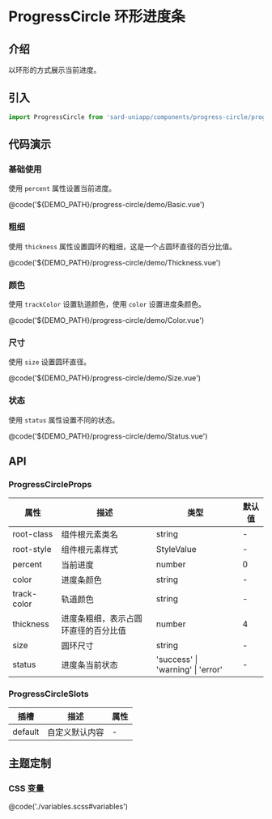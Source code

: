 # ProgressCircle 环形进度条

## 介绍

以环形的方式展示当前进度。

## 引入

```ts
import ProgressCircle from 'sard-uniapp/components/progress-circle/progress-circle.vue'
```

## 代码演示

### 基础使用

使用 `percent` 属性设置当前进度。

@code('${DEMO_PATH}/progress-circle/demo/Basic.vue')

### 粗细

使用 `thickness` 属性设置圆环的粗细，这是一个占圆环直径的百分比值。

@code('${DEMO_PATH}/progress-circle/demo/Thickness.vue')

### 颜色

使用 `trackColor` 设置轨道颜色，使用 `color` 设置进度条颜色。

@code('${DEMO_PATH}/progress-circle/demo/Color.vue')

### 尺寸

使用 `size` 设置圆环直径。

@code('${DEMO_PATH}/progress-circle/demo/Size.vue')

### 状态

使用 `status` 属性设置不同的状态。

@code('${DEMO_PATH}/progress-circle/demo/Status.vue')

## API

### ProgressCircleProps

| 属性        | 描述                                 | 类型                              | 默认值 |
| ----------- | ------------------------------------ | --------------------------------- | ------ |
| root-class  | 组件根元素类名                       | string                            | -      |
| root-style  | 组件根元素样式                       | StyleValue                        | -      |
| percent     | 当前进度                             | number                            | 0      |
| color       | 进度条颜色                           | string                            | -      |
| track-color | 轨道颜色                             | string                            | -      |
| thickness   | 进度条粗细，表示占圆环直径的百分比值 | number                            | 4      |
| size        | 圆环尺寸                             | string                            | -      |
| status      | 进度条当前状态                       | 'success' \| 'warning' \| 'error' | -      |

### ProgressCircleSlots

| 插槽    | 描述           | 属性 |
| ------- | -------------- | ---- |
| default | 自定义默认内容 | -    |

## 主题定制

### CSS 变量

@code('./variables.scss#variables')
